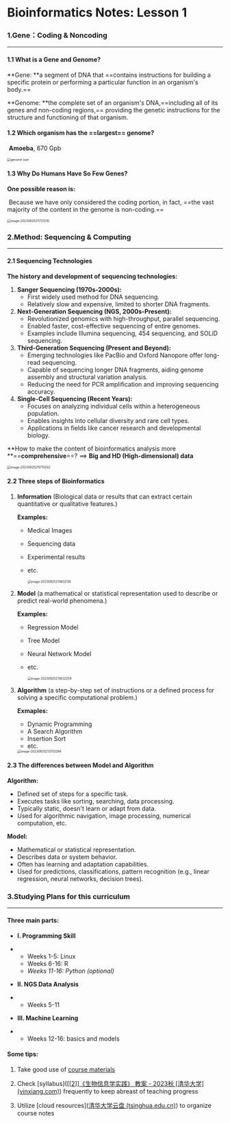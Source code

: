 # Bioinformatics Notes: Lesson 1



### 1.Gene：Coding & Noncoding

---



#### 1.1 What is a Gene and Genome?

**Gene: **a segment of DNA that ==contains instructions for building a specific protein or performing a particular function in an organism's body.==

**Genome: **the complete set of an organism's DNA,==including all of its genes and non-coding regions,== providing the genetic instructions for the structure and functioning of that organism.





#### 1.2 Which organism has the ==largest== genome? 

​	**Amoeba**, 670 Gpb

<img src="img/image-20230926000504181.png" alt="genome size" style="zoom:50%;" />





#### 1.3 Why Do Humans Have So Few Genes?

**One possible reason is:**

​		Because we have only considered the coding portion, in fact, ==the vast majority of the content in the genome is non-coding.==

<img src="img/1.png" alt="image-20230925211721210" style="zoom: 50%;" />





### 2.Method: Sequencing & Computing

---



#### 2.1 Sequencing Technologies

**The history and development of sequencing technologies:**

1. **Sanger Sequencing (1970s-2000s):**
   - First widely used method for DNA sequencing.
   - Relatively slow and expensive, limited to shorter DNA fragments.
2. **Next-Generation Sequencing (NGS, 2000s-Present):**
   - Revolutionized genomics with high-throughput, parallel sequencing.
   - Enabled faster, cost-effective sequencing of entire genomes.
   - Examples include Illumina sequencing, 454 sequencing, and SOLiD sequencing.
3. **Third-Generation Sequencing (Present and Beyond):**
   - Emerging technologies like PacBio and Oxford Nanopore offer long-read sequencing.
   - Capable of sequencing longer DNA fragments, aiding genome assembly and structural variation analysis.
   - Reducing the need for PCR amplification and improving sequencing accuracy.
4. **Single-Cell Sequencing (Recent Years):**
   - Focuses on analyzing individual cells within a heterogeneous population.
   - Enables insights into cellular diversity and rare cell types.
   - Applications in fields like cancer research and developmental biology.



**How to make the content of bioinformatics analysis more **==**comprehensive**==?  \==> **Big and HD (High\-dimensional) data**

<img src="img/5.png" alt="image-20230925215710242" style="zoom:50%;" />



#### 2.2 Three steps of Bioinformatics

1. **Information** (Biological data or results that can extract certain quantitative or qualitative features.)

   **Examples:**

   - Medical Images

   - Sequencing data

   - Experimental results

   - etc.

     <img src="img/2.png" alt="image-20230925213602135" style="zoom:50%;" />
     
     
     
     

2. **Model** (a mathematical or statistical representation used to describe or predict real-world phenomena.)

   **Examples:**

   - Regression Model

   - Tree Model

   - Neural Network Model

   - etc.

     

     <img src="img/3.png" alt="image-20230925213632259" style="zoom:50%;" />
     
     

3. **Algorithm** (a step-by-step set of instructions or a defined process for solving a specific computational problem.)

   **Exmaples:**

   - Dynamic Programming
   - A Search Algorithm
   - Insertion Sort
   - etc.

   <img src="img/4.png" alt="image-20230925213703294" style="zoom:50%;" />





#### 2.3 The differences between Model and Algorithm

**Algorithm:**

- Defined set of steps for a specific task.
- Executes tasks like sorting, searching, data processing.
- Typically static, doesn't learn or adapt from data.
- Used for algorithmic navigation, image processing, numerical computation, etc.

**Model:**

- Mathematical or statistical representation.
- Describes data or system behavior.
- Often has learning and adaptation capabilities.
- Used for predictions, classifications, pattern recognition (e.g., linear regression, neural networks, decision trees).



### 3.Studying Plans for this curriculum

___

#### Three main parts:

- **I. Programming Skill**

- - Weeks 1-5: Linux
  - Weeks 6-16: R
  - *Weeks 11-16: Python (optional)*

- **II. NGS Data Analysis** 

- - Weeks 5-11

- **III. Machine Learning**

- - Weeks 12-16: basics and models



#### Some tips:

1. Take good use of [course materials](https://book.ncrnalab.org/teaching/)
2. Check [syllabus]([[[2\]]《生物信息学实践》 教案 - 2023秋 [清华大学] (yinxiang.com)](https://app.yinxiang.com/fx/b46306ff-4e70-456b-9185-e0afb3e55bd4)) frequently to keep abreast of teaching progress

3. Utilize [cloud resources]([清华大学云盘 (tsinghua.edu.cn)](https://cloud.tsinghua.edu.cn/d/dcbb0944631a4291b34c/)) to organize course notes

